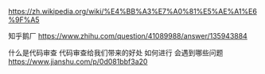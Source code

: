 https://zh.wikipedia.org/wiki/%E4%BB%A3%E7%A0%81%E5%AE%A1%E6%9F%A5

知乎鹅厂
https://www.zhihu.com/question/41089988/answer/135943884

什么是代码审查
代码审查给我们带来的好处
如何进行
会遇到哪些问题
https://www.jianshu.com/p/0d081bbf3a20